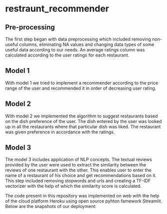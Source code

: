 # restraunt_recommender

## Pre-processing
The first step began with data preprocessing which included removing non-useful columns, eliminating NA values and changing data types of some useful data according to our needs. An average ratings column was calculated according to the user ratings for each restaurant. 

## Model 1
With model 1 we tried to implement a recommender according to the price range of the user and recommended it in order of decreasing user rating.

## Model 2
With model 2 we implemented the algorithm to suggest restaurants based on the dish preference of the user. The dish entered by the user was looked up in all the restaurants where that particular dish was liked. The restaurant was given preference in accordance with the ratings.

## Model 3
The model 3 includes application of NLP concepts. The textual reviews provided by the user were used to extract the similarity between the reviews of one restaurant with the other. This enables user to enter the name of a restaurant of his choice and get recommendations based on it. This step included removing stopwords and urls and creating a TF-IDF vectorizer with the help of which the similarity score is calculated.

The code present in this repository was implemented on web with the help of the cloud platform Heroku using open source pyhton famework Streamlit. Below are the snapshots of our deployment: 
